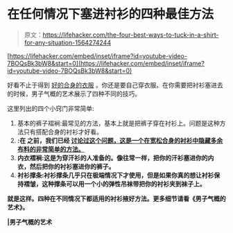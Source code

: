 # 在任何情况下塞进衬衫的四种最佳方法

> 原文：<https://lifehacker.com/the-four-best-ways-to-tuck-in-a-shirt-for-any-situation-1564274244>

 [https://lifehacker.com/embed/inset/iframe?id=youtube-video-7BOQsBk3bW8&start=0](https://lifehacker.com/embed/inset/iframe?id=youtube-video-7BOQsBk3bW8&start=0) 

好看不止于得到 [好的合身的衣服](http://lifehacker.com/how-to-shop-for-clothes-online-and-get-a-perfect-fit-1501813895) 。你还是要自己穿衣服。在你需要把衬衫塞进去的时候，男子气概的艺术展示了四种不同的技巧。



这里列出的四个小窍门非常简单:

1.  基本的裤子褶裥:最常见的方法，基本上就是把裤子穿在衬衫上。问题是这种方法只有搭配合身的衬衫才好看。
2.  **:在 之前，我们已经 [讨论过这个问题，这是一个在宽松合身的衬衫中隐藏多余布料的非常简单的方法。](http://lifehacker.com/keep-your-dress-shirt-neatly-tucked-in-with-the-militar-1518253732)**
3.  **内衣褶裥:这是为穿汗衫的人准备的。像往常一样，把你的汗衫塞进你的内衣，然后把你的衬衫塞进你的裤子。**
4.  **衬衫撑条:衬衫撑条几乎只在极端情况下才使用，但是如果你真的想让衬衫保持褶皱，这种撑条可以用一个小的弹性吊袜带把你的衬衫夹到袜子上。**

**就是这样。四种在不同情况下都适用的衬衫掖好方法。更多细节请看《男子气概的艺术》。**

**|男子气概的艺术**
